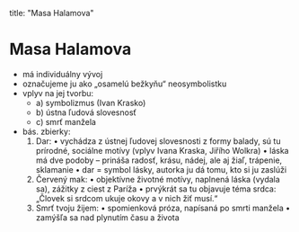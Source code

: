 title: "Masa Halamova"
# Masa Halamova
- má individuálny vývoj 
- označujeme ju ako „osamelú bežkyňu“ neosymbolistku
- vplyv na jej tvorbu:
	- a) symbolizmus (Ivan Krasko)
	- b) ústna ľudová slovesnosť
	- c) smrť manžela
- bás. zbierky:
	1. Dar:  • vychádza z ústnej ľudovej slovesnosti z formy balady, sú tu prírodné, sociálne motívy (vplyv Ivana Kraska, Jiřího Wolkra)  • láska má dve podoby – prináša radosť, krásu, nádej, ale aj žiaľ, trápenie, sklamanie  • dar = symbol lásky, autorka ju dá tomu, kto si ju zaslúži
	2. Červený mak:  • objektívne životné motívy, naplnená láska (vydala sa), zážitky z ciest z Paríža  • prvýkrát sa tu objavuje téma srdca:                „Človek si srdcom ukuje okovy a v nich žiť musí.“
	3. Smrť tvoju žijem:  • spomienková próza, napísaná po smrti manžela  • zamýšľa sa nad plynutím času a života  